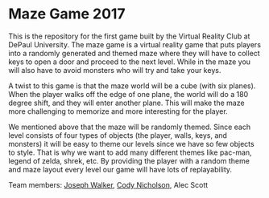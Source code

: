 # Maze Game 2017

This is the repository for the first game built by the Virtual Reality Club at DePaul University. The maze game is a virtual reality game that puts players into a randomly generated and themed maze where they will have to collect keys to open a door and proceed to the next level. While in the maze you will also have to avoid monsters who will try and take your keys.

A twist to this game is that the maze world will be a cube (with six planes). When the player walks off the edge of one plane, the world will do a 180 degree shift, and they will enter another plane. This will make the maze more challenging to memorize and more interesting for the player.

We mentioned above that the maze will be randomly themed. Since each level consists of four types of objects (the player, walls, keys, and monsters) it will be easy to theme our levels since we have so few objects to style. That is why we want to add many different themes like pac-man, legend of zelda, shrek, etc. By providing the player with a random theme and maze layout every level our game will have lots of replayability.

Team members: [Joseph Walker](https://www.linkedin.com/in/joseph-walker-95878226/), [Cody Nicholson](https://www.linkedin.com/in/codynicholson/), Alec Scott
